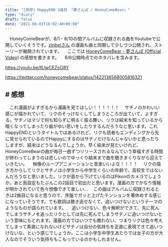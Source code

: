 ```yaml
---
title: "[感想] HappyEND 2曲目 「夢さんぽ / HoneyComeBear」"
type: "diary"
draft: false
date: "2021-08-03T16:02:40+09:00"
---
```


　HoneyComeBearが、8/1 - 8/10の間アルバムに収録される曲をYoutubeで公開していくそうです。[zinbeiさん](https://twitter.com/tz036) の漫画も曲と同期して少しづつ公開され、ストーリーが展開されています。
　ここでは [HoneyComeBear - 夢さんぽ (Official Video)](https://youtu.be/fLlwCEZoG8Y) の感想を書きます。
　8/6公開時点でのネタバレを含みます。

https://youtu.be/fLlwCEZoG8Y

https://twitter.com/honeycomebear/status/1422136568005816321

## # 感想
　これ漫画がよすぎるから漫画を見てほしい！！！！！！
　サチノのかわいい感じが描かれていて、リクのそっけなくしてしまうところが出ていて、よすぎる。サチノはマジで何も知らずに明るく振る舞い、リクは結末を知っているから暗くなってしまったり歯がゆい思いをしたりするんだろうなと思います。これHappyENDというタイトルではあるけれど、リクも読者もエンディングから先に見せられているのでHappyにするのはサチノだけなんじゃないかと思ったりしますが、結末はどうなるんでしょうか。早く結末が見たいけれど、HoneyComeBearの曲が毎日一曲ずつリリースされるなんていう幸福すぎる時間が終わってしまうのは悲しいのでゆっくり結末まで曲を聴きまくりながら迎えていきたい。
　映像のループアニメーションと音楽いいよな！！！！
　リクの描き方からしてリクとサチノは小学生から中学生くらいの年齢で、高校生ではないんだろうなと思いました。リクが首から下げているのはPikonのカメラでしょうか。あと島設定もたぶんこの2話目で初出だと思います。漫画の方でかなり情報が明かされていて色々想像できて楽しい...
　この曲はアルバムに収録されるときは2曲目になると思うので、序盤でガッと上げたテンションを箸休めする感じになっていそうです。でも歌詞は聴き逃せなくて、追いつけないというテーマのようなものが語られています。
　追いつけない、色々解釈ができて、先に死んでしまうサチノを追ったリクとしては先に死んでしまうサチノに追いつけないという意味にもとれます。漫画の方ではいつでも敵わない、つまりリクは色々考えてしまって素直になれないけどサチノは自分の気持ちを正直に表現できて追いつけないな、という感じでしょうか。ここは小学生中学生あたりでは女子の方が大人なのでそういう気持ちもこもっているのかもしれません。

